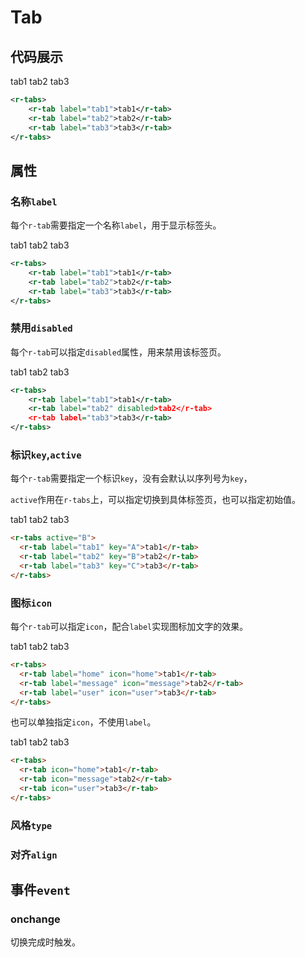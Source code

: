 # Tab

## 代码展示

<r-tabs>
    <r-tab label="tab1">tab1</r-tab>
    <r-tab label="tab2">tab2</r-tab>
    <r-tab label="tab3">tab3</r-tab>
</r-tabs>

```xml
<r-tabs>
    <r-tab label="tab1">tab1</r-tab>
    <r-tab label="tab2">tab2</r-tab>
    <r-tab label="tab3">tab3</r-tab>
</r-tabs>
```

## 属性

### 名称`label`

每个`r-tab`需要指定一个名称`label`，用于显示标签头。

<r-tabs>
    <r-tab label="tab1">tab1</r-tab>
    <r-tab label="tab2">tab2</r-tab>
    <r-tab label="tab3">tab3</r-tab>
</r-tabs>

```xml
<r-tabs>
    <r-tab label="tab1">tab1</r-tab>
    <r-tab label="tab2">tab2</r-tab>
    <r-tab label="tab3">tab3</r-tab>
</r-tabs>
```

### 禁用`disabled`

每个`r-tab`可以指定`disabled`属性，用来禁用该标签页。

<r-tabs>
    <r-tab label="tab1">tab1</r-tab>
    <r-tab id="tab-content-disabled" label="tab2" disabled>tab2</r-tab>
    <r-tab label="tab3">tab3</r-tab>
</r-tabs>

```xml
<r-tabs>
    <r-tab label="tab1">tab1</r-tab>
    <r-tab label="tab2" disabled>tab2</r-tab>
    <r-tab label="tab3">tab3</r-tab>
</r-tabs>
```

### 标识`key`,`active`

每个`r-tab`需要指定一个标识`key`，没有会默认以序列号为`key`，

`active`作用在`r-tabs`上，可以指定切换到具体标签页，也可以指定初始值。

<r-tabs active="B">
    <r-tab label="tab1" key="A">tab1</r-tab>
    <r-tab label="tab2" key="B">tab2</r-tab>
    <r-tab label="tab3" key="C">tab3</r-tab>
</r-tabs>

```html
<r-tabs active="B">
  <r-tab label="tab1" key="A">tab1</r-tab>
  <r-tab label="tab2" key="B">tab2</r-tab>
  <r-tab label="tab3" key="C">tab3</r-tab>
</r-tabs>
```

### 图标`icon`

每个`r-tab`可以指定`icon`，配合`label`实现图标加文字的效果。

<r-tabs>
    <r-tab label="home" icon="home">tab1</r-tab>
    <r-tab label="message" icon="message">tab2</r-tab>
    <r-tab label="user" icon="user">tab3</r-tab>
</r-tabs>

```html
<r-tabs>
  <r-tab label="home" icon="home">tab1</r-tab>
  <r-tab label="message" icon="message">tab2</r-tab>
  <r-tab label="user" icon="user">tab3</r-tab>
</r-tabs>
```

也可以单独指定`icon`，不使用`label`。

<r-tabs>
    <r-tab icon="home">tab1</r-tab>
    <r-tab icon="message">tab2</r-tab>
    <r-tab icon="user">tab3</r-tab>
</r-tabs>

```html
<r-tabs>
  <r-tab icon="home">tab1</r-tab>
  <r-tab icon="message">tab2</r-tab>
  <r-tab icon="user">tab3</r-tab>
</r-tabs>
```

### 风格`type`

### 对齐`align`

## 事件`event`

### onchange

切换完成时触发。
